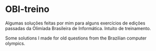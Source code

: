 # OBI-treino

Algumas soluções feitas por mim para alguns exercícios de edições passadas da Olimíada Brasileira de Informática. Intuito de treinamento.

Some solutions I made for old questions from the Brazilian computer olympics.
